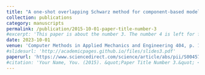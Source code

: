 ```yaml
---
title: "A one-shot overlapping Schwarz method for component-based model reduction: application to nonlinear elasticity"
collection: publications
category: manuscripts
permalink: /publication/2015-10-01-paper-title-number-3
#excerpt: 'This paper is about the number 3. The number 4 is left for future work.'
date: 2023-10-01
venue: 'Computer Methods in Applied Mechanics and Engineering 404, p. 115786'
#slidesurl: 'http://academicpages.github.io/files/slides3.pdf'
paperurl: 'https://www.sciencedirect.com/science/article/abs/pii/S0045782522007423'
#citation: 'Your Name, You. (2015). &quot;Paper Title Number 3.&quot; <i>Journal 1</i>. 1(3).'
---
```

